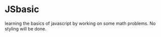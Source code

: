 # JSbasic
learning the basics of javascript by working on some math problems.  No styling will be done.
